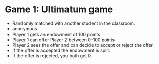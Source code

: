 # Game 1: Ultimatum game

- Randomly matched with another student in the classroom.
- anonymous
- Player 1 gets an endowment of 100 points
- Player 1 can offer Player 2 between 0-100 points
- Player 2 sees the offer and can decide to accept or reject the offer.
- If the offer is accepted the endowment is split.
- If the offer is rejected, you both get 0.


